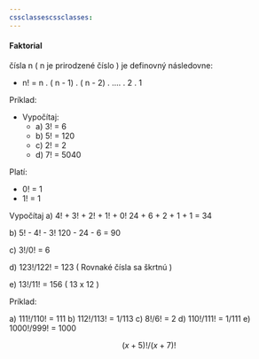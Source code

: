 ```yaml
---
cssclassescssclasses:
---
```

#### Faktorial
čísla n ( n je prirodzené číslo ) je definovný následovne:
- n! = n . ( n - 1) . ( n - 2) . .... . 2 . 1

Príklad:
- Vypočítaj:
	- a) 3! = 6
	- b) 5! = 120
	- c) 2! = 2
	- d) 7! = 5040

Platí:
- 0! = 1
- 1! = 1

Vypočítaj
a) 4! + 3! + 2! + 1! + 0!
	24 + 6 + 2 + 1 + 1 = 34

b) 5! - 4! - 3!
	120 - 24 - 6 = 90

c) $3! / 0!$ = 6

d) $123! / 122!$ = 123 ( Rovnaké čísla sa škrtnú )

e) $13! / 11!$ = 156 ( 13 x 12 )

Príklad:

a) $111!/110!$ = 111
b) $112!/113!$ = $1/113$
c) $8!/6!$ = 2
d) $110!/111!$ = $1/111$
e) $1000!/999!$ = 1000

$$
(x+5)! / (x+7)!
$$

	